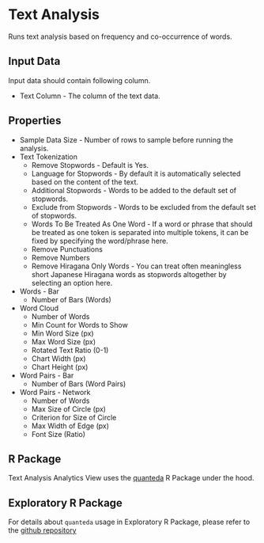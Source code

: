 # Text Analysis

Runs text analysis based on frequency and co-occurrence of words.

## Input Data

Input data should contain following column.

  * Text Column - The column of the text data.

## Properties

  * Sample Data Size - Number of rows to sample before running the analysis.
  * Text Tokenization
    * Remove Stopwords - Default is Yes.
    * Language for Stopwords - By default it is automatically selected based on the content of the text.
    * Additional Stopwords - Words to be added to the default set of stopwords.
    * Exclude from Stopwords - Words to be excluded from the default set of stopwords.
    * Words To Be Treated As One Word - If a word or phrase that should be treated as one token is separated into multiple tokens, it can be fixed by specifying the word/phrase here.
    * Remove Punctuations
    * Remove Numbers
    * Remove Hiragana Only Words - You can treat often meaningless short Japanese Hiragana words as stopwords altogether by selecting an option here.
  * Words - Bar
    * Number of Bars (Words)
  * Word Cloud
    * Number of Words
    * Min Count for Words to Show
    * Min Word Size (px)
    * Max Word Size (px)
    * Rotated Text Ratio (0-1)
    * Chart Width (px)
    * Chart Height (px)
  * Word Pairs - Bar
    * Number of Bars (Word Pairs)
  * Word Pairs - Network
    * Number of Words
    * Max Size of Circle (px)
    * Criterion for Size of Circle
    * Max Width of Edge (px)
    * Font Size (Ratio)


## R Package

Text Analysis Analytics View uses the [quanteda](https://cran.r-project.org/web/packages/quanteda/index.html) R Package under the hood.

## Exploratory R Package

For details about `quanteda` usage in Exploratory R Package, please refer to the [github repository](https://github.com/exploratory-io/exploratory_func/blob/master/R/textanal.R)
